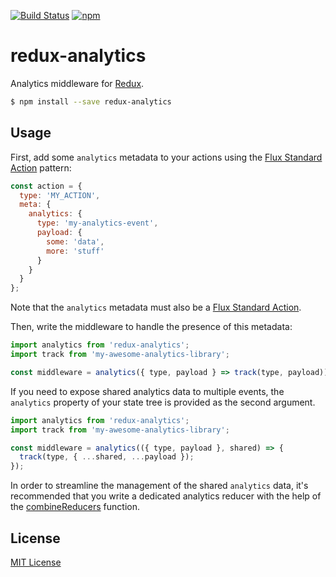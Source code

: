 [![Build Status](https://img.shields.io/travis/markdalgleish/redux-analytics/master.svg?style=flat-square)](http://travis-ci.org/markdalgleish/redux-analytics) [![npm](https://img.shields.io/npm/v/redux-analytics.svg?style=flat-square)](https://www.npmjs.com/package/redux-analytics)

# redux-analytics

Analytics middleware for [Redux](https://github.com/rackt/redux).

```bash
$ npm install --save redux-analytics
```

## Usage

First, add some `analytics` metadata to your actions using the [Flux Standard Action](https://github.com/acdlite/flux-standard-action) pattern:

```js
const action = {
  type: 'MY_ACTION',
  meta: {
    analytics: {
      type: 'my-analytics-event',
      payload: {
        some: 'data',
        more: 'stuff'
      }
    }
  }
};
```

Note that the `analytics` metadata must also be a [Flux Standard Action](https://github.com/acdlite/flux-standard-action).

Then, write the middleware to handle the presence of this metadata:

```js
import analytics from 'redux-analytics';
import track from 'my-awesome-analytics-library';

const middleware = analytics({ type, payload } => track(type, payload));
```

If you need to expose shared analytics data to multiple events, the `analytics` property of your state tree is provided as the second argument.

```js
import analytics from 'redux-analytics';
import track from 'my-awesome-analytics-library';

const middleware = analytics(({ type, payload }, shared) => {
  track(type, { ...shared, ...payload });
});
```

In order to streamline the management of the shared `analytics` data, it's recommended that you write a dedicated analytics reducer with the help of the [combineReducers](https://rackt.github.io/redux/docs/api/combineReducers.html) function.

## License

[MIT License](http://markdalgleish.mit-license.org/)
